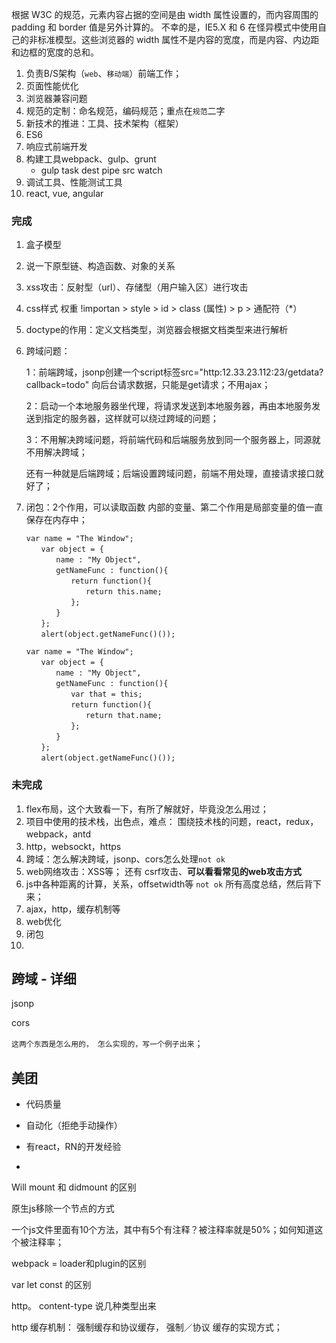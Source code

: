 
根据 W3C 的规范，元素内容占据的空间是由 width 属性设置的，而内容周围的 padding 和 border 值是另外计算的。
不幸的是，IE5.X 和 6 在怪异模式中使用自己的非标准模型。这些浏览器的 width 属性不是内容的宽度，而是内容、内边距和边框的宽度的总和。



1. 负责B/S架构（`web`、`移动端`）前端工作；
2. 页面性能优化
3. 浏览器兼容问题
4. 规范的定制：命名规范，编码规范；重点在`规范`二字
5. 新技术的推进：工具、技术架构（框架）
6. ES6
7. 响应式前端开发
8. 构建工具webpack、gulp、grunt
   - gulp     task  dest  pipe src watch
9. 调试工具、性能测试工具
10. react, vue, angular





### 完成

1. 盒子模型

2. 说一下原型链、构造函数、对象的关系

3. xss攻击：反射型（url）、存储型（用户输入区）进行攻击

4. css样式 权重  !importan > style > id > class (属性) > p > 通配符（*）

5. doctype的作用：定义文档类型，浏览器会根据文档类型来进行解析

6. 跨域问题：

   1：前端跨域，jsonp创建一个script标签src="http:12.33.23.112:23/getdata?callback=todo" 向后台请求数据，只能是get请求；不用ajax；

   2：启动一个本地服务器坐代理，将请求发送到本地服务器，再由本地服务发送到指定的服务器，这样就可以绕过跨域的问题；

   3：不用解决跨域问题，将前端代码和后端服务放到同一个服务器上，同源就不用解决跨域；

   还有一种就是后端跨域；后端设置跨域问题，前端不用处理，直接请求接口就好了；

7. 闭包：2个作用，可以读取函数 内部的变量、第二个作用是局部变量的值一直保存在内存中；

   ```
   var name = "The Window";
   　　var object = {
   　　　　name : "My Object",
   　　　　getNameFunc : function(){
   　　　　　　return function(){
   　　　　　　　　return this.name;
   　　　　　　};
   　　　　}
   　　};
   　　alert(object.getNameFunc()());
   ```

   ```
   var name = "The Window";
   　　var object = {
   　　　　name : "My Object",
   　　　　getNameFunc : function(){
   　　　　　　var that = this;
   　　　　　　return function(){
   　　　　　　　　return that.name;
   　　　　　　};
   　　　　}
   　　};
   　　alert(object.getNameFunc()());
   ```






### 未完成

1. flex布局，这个大致看一下，有所了解就好，毕竟没怎么用过；
2. 项目中使用的技术栈，出色点，难点： 围绕技术栈的问题，react，redux，webpack，antd
3. http，websockt，https
4. 跨域：怎么解决跨域，jsonp、cors怎么处理`not ok`
5. web网络攻击：XSS等； 还有 csrf攻击、**可以看看常见的web攻击方式**
6. js中各种距离的计算，关系，offsetwidth等 `not ok`  所有高度总结，然后背下来；
7. ajax，http，缓存机制等
8. web优化
9. 闭包
10. 



## 跨域 - 详细

jsonp

cors

`这两个东西是怎么用的， 怎么实现的，写一个例子出来`；



## 美团

- 代码质量
- 自动化（拒绝手动操作）


- 有react，RN的开发经验
- ​

Will mount 和 didmount 的区别

原生js移除一个节点的方式

一个js文件里面有10个方法，其中有5个有注释？被注释率就是50%；如何知道这个被注释率；

webpack  = loader和plugin的区别

var  let const 的区别

http。 content-type   说几种类型出来

http 缓存机制： 强制缓存和协议缓存，  强制／协议 缓存的实现方式；



